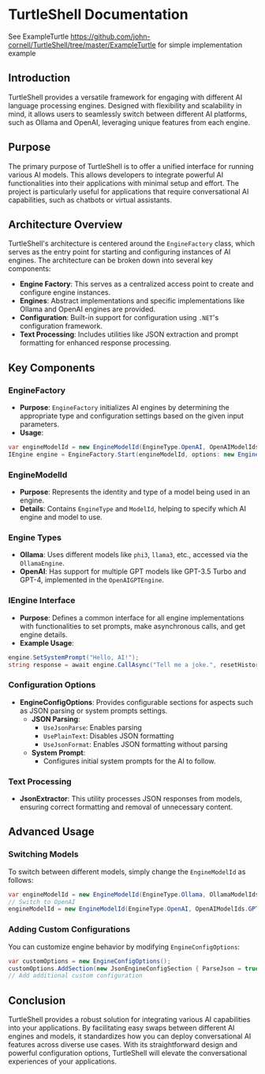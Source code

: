 # TurtleShell Documentation

See ExampleTurtle https://github.com/john-cornell/TurtleShell/tree/master/ExampleTurtle for simple implementation example

## Introduction

TurtleShell provides a versatile framework for engaging with different AI language processing engines. Designed with flexibility and scalability in mind, it allows users to seamlessly switch between different AI platforms, such as Ollama and OpenAI, leveraging unique features from each engine.

## Purpose

The primary purpose of TurtleShell is to offer a unified interface for running various AI models. This allows developers to integrate powerful AI functionalities into their applications with minimal setup and effort. The project is particularly useful for applications that require conversational AI capabilities, such as chatbots or virtual assistants.

## Architecture Overview

TurtleShell's architecture is centered around the `EngineFactory` class, which serves as the entry point for starting and configuring instances of AI engines. The architecture can be broken down into several key components:

- **Engine Factory**: This serves as a centralized access point to create and configure engine instances.
- **Engines**: Abstract implementations and specific implementations like Ollama and OpenAI engines are provided.
- **Configuration**: Built-in support for configuration using `.NET`'s configuration framework.
- **Text Processing**: Includes utilities like JSON extraction and prompt formatting for enhanced response processing.

## Key Components

### EngineFactory

- **Purpose**: `EngineFactory` initializes AI engines by determining the appropriate type and configuration settings based on the given input parameters.
- **Usage**:

```csharp
var engineModelId = new EngineModelId(EngineType.OpenAI, OpenAIModelIds.GPT3_5_Turbo);
IEngine engine = EngineFactory.Start(engineModelId, options: new EngineConfigOptions());
```

### EngineModelId

- **Purpose**: Represents the identity and type of a model being used in an engine.
- **Details**: Contains `EngineType` and `ModelId`, helping to specify which AI engine and model to use.

### Engine Types

- **Ollama**: Uses different models like `phi3`, `llama3`, etc., accessed via the `OllamaEngine`.
- **OpenAI**: Has support for multiple GPT models like GPT-3.5 Turbo and GPT-4, implemented in the `OpenAIGPTEngine`.

### IEngine Interface

- **Purpose**: Defines a common interface for all engine implementations with functionalities to set prompts, make asynchronous calls, and get engine details.
- **Example Usage**:
  
```csharp
engine.SetSystemPrompt("Hello, AI!");
string response = await engine.CallAsync("Tell me a joke.", resetHistory: true);
```

### Configuration Options

- **EngineConfigOptions**: Provides configurable sections for aspects such as JSON parsing or system prompts settings.
  - **JSON Parsing**:
    - `UseJsonParse`: Enables parsing
    - `UsePlainText`: Disables JSON formatting
    - `UseJsonFormat`: Enables JSON formatting without parsing
  - **System Prompt**:
    - Configures initial system prompts for the AI to follow.

### Text Processing

- **JsonExtractor**: This utility processes JSON responses from models, ensuring correct formatting and removal of unnecessary content.

## Advanced Usage

### Switching Models

To switch between different models, simply change the `EngineModelId` as follows:

```csharp
var engineModelId = new EngineModelId(EngineType.Ollama, OllamaModelIds.Llama3_8b);
// Switch to OpenAI
engineModelId = new EngineModelId(EngineType.OpenAI, OpenAIModelIds.GPT4);
```

### Adding Custom Configurations

You can customize engine behavior by modifying `EngineConfigOptions`:

```csharp
var customOptions = new EngineConfigOptions();
customOptions.AddSection(new JsonEngineConfigSection { ParseJson = true });
// Add additional custom configuration
```

## Conclusion

TurtleShell provides a robust solution for integrating various AI capabilities into your applications. By facilitating easy swaps between different AI engines and models, it standardizes how you can deploy conversational AI features across diverse use cases. With its straightforward design and powerful configuration options, TurtleShell will elevate the conversational experiences of your applications.

